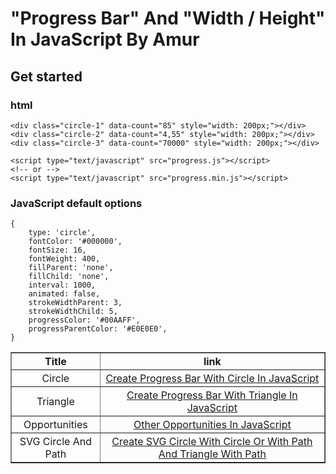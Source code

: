 # "Progress Bar" And "Width / Height" In JavaScript By Amur

## Get started

### html

	<div class="circle-1" data-count="85" style="width: 200px;"></div>
	<div class="circle-2" data-count="4,55" style="width: 200px;"></div>
	<div class="circle-3" data-count="70000" style="width: 200px;"></div>
	
	<script type="text/javascript" src="progress.js"></script>
	<!-- or -->
	<script type="text/javascript" src="progress.min.js"></script>

### JavaScript default options

	{
		type: 'circle',
        fontColor: '#000000',
        fontSize: 16,
        fontWeight: 400,
        fillParent: 'none',
        fillChild: 'none',
        interval: 1000,
        animated: false,
        strokeWidthParent: 3,
        strokeWidthChild: 5,
        progressColor: '#00AAFF',
        progressParentColor: '#E0E0E0',
	}

<table border="1">
    <thead>
        <tr>
            <th style="padding: 3px;" align="center">Title</th>
            <th style="padding: 3px;" align="center">link</th>
        </tr>
    </thead>
    <tbody>
        <tr>
        	<td style="padding: 3px;" align="center">Circle</td>
            <td style="padding: 3px;" align="center">
                <a href="documentation/progressbarcircle.md">Create Progress Bar With Circle In JavaScript</a>
            </td>
        </tr>
        <tr>
        	<td style="padding: 3px;" align="center">Triangle</td>
        	<td style="padding: 3px;" align="center">
                <a href="documentation/progressbartriangle.md">Create Progress Bar With Triangle In JavaScript</a>
            </td>
        </tr>
        <tr>
        	<td style="padding: 3px;" align="center">Opportunities</td>
        	<td style="padding: 3px;" align="center">
                <a href="documentation/otheropportunities.md">Other Opportunities In JavaScript</a>
            </td>
        </tr>
        <tr>
        	<td style="padding: 3px;" align="center">SVG Circle And Path</td>
        	<td style="padding: 3px;" align="center">
                <a href="documentation/circle.md">Create SVG Circle With Circle Or With Path And Triangle With Path</a>
            </td>
        </tr>
    </tbody>
</table>